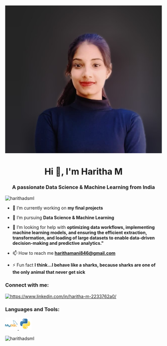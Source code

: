 ![Harithamuralidharan](https://github.com/Harithamuralidharan/Harithamuralidharan/blob/fe35b2bf68ad5a1d8803177a85c60f689ba25f9b/profile%20photo.jpg?raw=true)
<h1 align="center">Hi 👋, I'm Haritha M</h1>
<h3 align="center">A passionate Data Science & Machine Learning from India</h3>

<p align="left"> <img src="https://komarev.com/ghpvc/?username=harithadsml&label=Profile%20views&color=0e75b6&style=flat" alt="harithadsml" /> </p>

- 🔭 I’m currently working on **my final projects**

- 🌱 I’m pursuing  **Data Science & Machine Learning**

- 🤝 I’m looking for help with **optimizing data workflows, implementing machine learning models, and ensuring the efficient extraction, transformation, and loading of large datasets to enable data-driven decision-making and predictive analytics."**

- 📫 How to reach me **harithamani846@gmail.com**

- ⚡ Fun fact **I think...I behave like a sharks, because sharks are one of the only animal that never get sick**

<h3 align="left">Connect with me:</h3>
<p align="left">
<a href="https://linkedin.com/in/https://www.linkedin.com/in/haritha-m-2233762a0/" target="blank"><img align="center" src="https://raw.githubusercontent.com/rahuldkjain/github-profile-readme-generator/master/src/images/icons/Social/linked-in-alt.svg" alt="https://www.linkedin.com/in/haritha-m-2233762a0/" height="30" width="40" /></a>
</p>

<h3 align="left">Languages and Tools:</h3>
<p align="left"> <a href="https://www.mysql.com/" target="_blank" rel="noreferrer"> <img src="https://raw.githubusercontent.com/devicons/devicon/master/icons/mysql/mysql-original-wordmark.svg" alt="mysql" width="40" height="40"/> </a> <a href="https://www.python.org" target="_blank" rel="noreferrer"> <img src="https://raw.githubusercontent.com/devicons/devicon/master/icons/python/python-original.svg" alt="python" width="40" height="40"/> </a> </p>

<p><img align="center" src="https://github-readme-streak-stats.herokuapp.com/?user=harithadsml&" alt="harithadsml" /></p>
